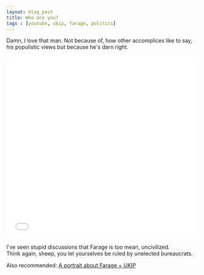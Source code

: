 ```yaml
---
layout: blog_post
title: Who are you?
tags : [youtube, ukip, farage, politics]
---
```


<p class="lead">Damn, I love that man. Not because of, how other accomplices like to say, his populistic views but because he's darn right.</p>

<div class="embed">
<iframe width="100%" height="480" src="//www.youtube.com/embed/dranqFntNgo" frameborder="0" allowfullscreen></iframe>
</div>

I've seen stupid discussions that Farage is too mean, uncivilized.  
Think again, sheep, you let yourselves be ruled by unelected bureaucrats.

Also recommended: [A portrait about Farage + UKIP](http://youtu.be/fV-TbeGoQcs)